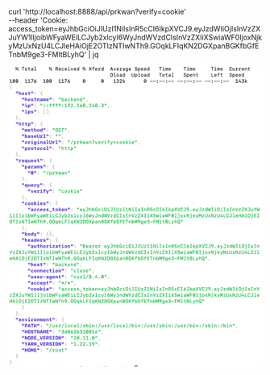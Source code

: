 curl 'http://localhost:8888/api/prkwan?verify=cookie' \
--header 'Cookie: access_token=eyJhbGciOiJIUzI1NiIsInR5cCI6IkpXVCJ9.eyJzdWIiOjIsInVzZXJuYW1lIjoibWFyaWEiLCJyb2xlcyI6WyJndWVzdCIsInVzZXIiXSwiaWF0IjoxNjkyMzUxNzU4LCJleHAiOjE2OTIzNTIwNTh9.GOqkLFIqKN2DGXpanBGKfbGfETnbM9ge3-FMltBLyhQ' | jq

![Sample](image.png)
